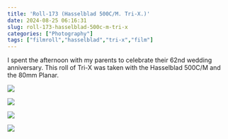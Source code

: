 ```yaml
---
title: 'Roll-173 (Hasselblad 500C/M. Tri-X.)'
date: 2024-08-25 06:16:31
slug: roll-173-hasselblad-500c-m-tri-x
categories: ["Photography"]
tags: ["filmroll","hasselblad","tri-x","film"]
---
```


I spent the afternoon with my parents to celebrate their 62nd wedding anniversary. This roll of Tri-X was taken with the Hasselblad 500C/M and the 80mm Planar.

![](/img/2024/08/2024-08-25-image1.jpg)

![](/img/2024/08/2024-08-25-image2.jpg)

![](/img/2024/08/2024-08-25-image3.jpg)

![](/img/2024/08/2024-08-25-image4.jpg)
